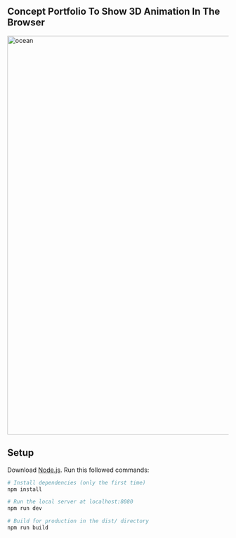 ## Concept Portfolio To Show 3D Animation In The Browser


<img width="907" alt="ocean" src="https://user-images.githubusercontent.com/52431957/138313673-5f38cd07-c04a-4f3c-b6dd-ce906a47e8a2.PNG">


## Setup
Download [Node.js](https://nodejs.org/en/download/).
Run this followed commands:

``` bash
# Install dependencies (only the first time)
npm install

# Run the local server at localhost:8080
npm run dev

# Build for production in the dist/ directory
npm run build
```
